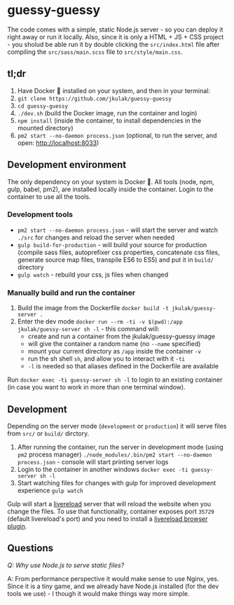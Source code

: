 # guessy-guessy

The code comes with a simple, static Node.js server - so you can deploy it right away or run it locally. Also, since it is only a HTML + JS + CSS project - you sholud be able run it by double clicking the `src/index.html` file after compiling the `src/sass/main.scss` file to `src/style/main.css`.

## tl;dr

1.  Have Docker 🐳 installed on your system, and then in your terminal:
2.  `git clone https://github.com/jkulak/guessy-guessy`
3.  `cd guessy-guessy`
4.  `./dev.sh` (build the Docker image, run the container and login)
5.  `npm install` (inside the container, to install dependencies in the mounted directory)
6.  `pm2 start --no-daemon process.json` (optional, to run the server, and open: <http://localhost:8033>)

## Development environment

The only dependency on your system is Docker 🐳. All tools (node, npm, gulp, babel, pm2), are installed locally inside the container. Login to the container to use all the tools.

### Development tools

-   `pm2 start --no-daemon process.json` - will start the server and watch `./src` for changes and reload the server when needed
-   `gulp build-for-production` - will build your source for production (compile sass files, autoprefixer css properties, concatenate css files, generate source map files, transpile ES6 to ES5) and put it in `build/` directory
-   `gulp watch` - rebuild your css, js files when changed

### Manually build and run the container

1.  Build the image from the Dockerfile `docker build -t jkulak/guessy-server .`
2.  Enter the dev mode `docker run --rm -ti -v $(pwd):/app jkulak/guessy-server sh -l` - this command will:
    -   create and run a container from the jkulak/guessy-guessy image
    -   will give the container a random name (no `--name` specified)
    -   mount your current directory as `/app` inside the container `-v`
    -   run the sh shell `sh`, and allow you to interact with it `-ti`
    -   `-l` is needed so that aliases defined in the Dockerfile are available

Run `docker exec -ti guessy-server sh -l` to login to an existing container (in case you want to work in more than one terminal window).

## Development

Depending on the server mode (`development` or `production`) it will serve files from `src/` or `build/` dirctory.

1.  After running the container, run the server in development mode (using `pm2` process manager) `./node_modules/.bin/pm2 start --no-daemon process.json` - console will start printing server logs
2.  Login to the container in another windows `docker exec -ti guessy-server sh -l`
3.  Start watching files for changes with gulp for improved development experience `gulp watch`

Gulp will start a [livereload](https://www.npmjs.com/package/gulp-livereload) server that will reload the website when you change the files. To use that functionality, container exposes port `35729` (default livereload's port) and you need to install a [livereload browser plugin](https://chrome.google.com/webstore/detail/livereload/jnihajbhpnppcggbcgedagnkighmdlei?hl=en).

## Questions

*Q: Why use Node.js to serve static files?*

A: From performance perspective it would make sense to use Nginx, yes. Since it is a tiny game, and we already have Node.js installed (for the dev tools we use) - I though it would make things way more simple.
